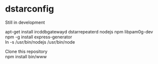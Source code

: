 # dstarconfig

Still in development

apt-get install ircddbgatewayd dstarrepeaterd nodejs npm libpam0g-dev  
npm -g install express-generator  
ln -s /usr/bin/nodejs /usr/bin/node  

Clone this repository  
npm install 
bin/www  
